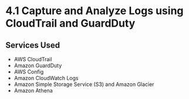 # 4.1 Capture and Analyze Logs using CloudTrail and GuardDuty

## Services Used
* AWS CloudTrail
* Amazon GuardDuty
* AWS Config
* Amazon CloudWatch Logs
* Amazon Simple Storage Service (S3) and Amazon Glacier
* Amazon Athena